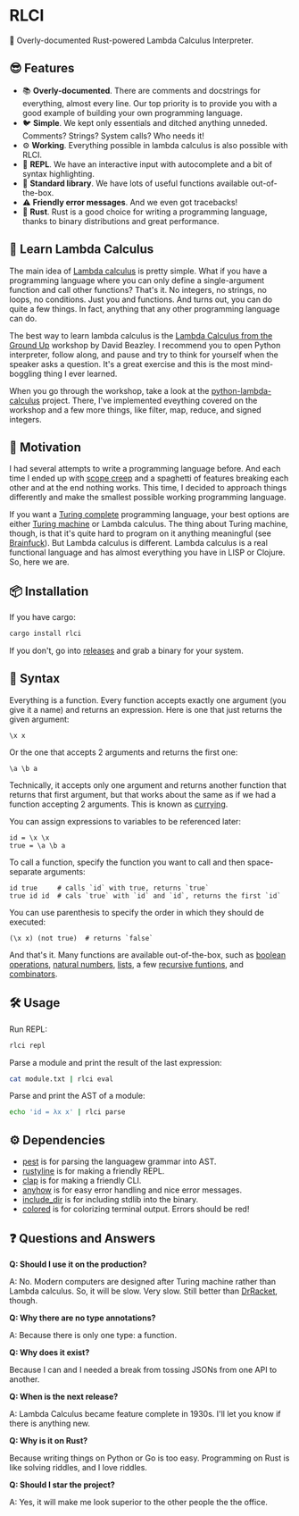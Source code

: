 # RLCI

🦀 Overly-documented Rust-powered Lambda Calculus Interpreter.

## 😎 Features

+ 📚 **Overly-documented**. There are comments and docstrings for everything, almost every line. Our top priority is to provide you with a good example of building your own programming language.
+ 🐦 **Simple**. We kept only essentials and ditched anything unneded. Comments? Strings? System calls? Who needs it!
+ ⚙️ **Working**. Everything possible in lambda calculus is also possible with RLCI.
+ 🏃 **REPL**. We have an interactive input with autocomplete and a bit of syntax highlighting.
+ 🧩 **Standard library**. We have lots of useful functions available out-of-the-box.
+ ⚠️ **Friendly error messages**. And we even got tracebacks!
+ 🦀 **Rust**. Rust is a good choice for writing a programming language, thanks to binary distributions and great performance.

## 🧠 Learn Lambda Calculus

The main idea of [Lambda calculus](https://en.wikipedia.org/wiki/Lambda_calculus) is pretty simple. What if you have a programming language where you can only define a single-argument function and call other functions? That's it. No integers, no strings, no loops, no conditions. Just you and functions. And turns out, you can do quite a few things. In fact, anything that any other programming language can do.

The best way to learn lambda calculus is the [Lambda Calculus from the Ground Up](https://www.youtube.com/watch?v=pkCLMl0e_0k) workshop by David Beazley. I recommend you to open Python interpreter, follow along, and pause and try to think for yourself when the speaker asks a question. It's a great exercise and this is the most mind-boggling thing I ever learned.

When you go through the workshop, take a look at the [python-lambda-calculus](https://github.com/orsinium-labs/python-lambda-calculus) project. There, I've implemented eveything covered on the workshop and a few more things, like filter, map, reduce, and signed integers.

## 🤔 Motivation

I had several attempts to write a programming language before. And each time I ended up with [scope creep](https://en.wikipedia.org/wiki/Scope_creep) and a spaghetti of features breaking each other and at the end nothing works. This time, I decided to approach things differently and make the smallest possible working programming language.

If you want a [Turing complete](https://en.wikipedia.org/wiki/Turing_completeness) programming language, your best options are either [Turing machine](https://en.wikipedia.org/wiki/Turing_machine) or Lambda calculus. The thing about Turing machine, though, is that it's quite hard to program on it anything meaningful (see [Brainfuck](https://en.wikipedia.org/wiki/Brainfuck)). But Lambda calculus is different. Lambda calculus is a real functional language and has almost everything you have in LISP or Clojure. So, here we are.

## 📦 Installation

If you have cargo:

```bash
cargo install rlci
```

If you don't, go into [releases](https://github.com/orsinium/rlci/releases) and grab a binary for your system.

## 📝 Syntax

Everything is a function. Every function accepts exactly one argument (you give it a name) and returns an expression. Here is one that just returns the given argument:

```text
\x x
```

Or the one that accepts 2 arguments and returns the first one:

```text
\a \b a
```

Technically, it accepts only one argument and returns another function that returns that first argument, but that works about the same as if we had a function accepting 2 arguments. This is known as [currying](https://en.wikipedia.org/wiki/Currying).

You can assign expressions to variables to be referenced later:

```text
id = \x \x
true = \a \b a
```

To call a function, specify the function you want to call and then space-separate arguments:

```text
id true     # calls `id` with true, returns `true`
true id id  # cals `true` with `id` and `id`, returns the first `id`
```

You can use parenthesis to specify the order in which they should de executed:

```text
(\x x) (not true)  # returns `false`
```

And that's it. Many functions are available out-of-the-box, such as [boolean operations](src/stdlib/bool.rb), [natural numbers](src/stdlib/nat.rb), [lists](src/stdlib/list.rb), a few [recursive funtions](src/stdlib/rec.rb), and [combinators](src/stdlib/combinators.rb).

## 🛠️ Usage

Run REPL:

```bash
rlci repl
```

Parse a module and print the result of the last expression:

```bash
cat module.txt | rlci eval
```

Parse and print the AST of a module:

```bash
echo 'id = λx x' | rlci parse
```

## ⚙️ Dependencies

+ [pest](https://github.com/pest-parser/pest) is for parsing the languagew grammar into AST.
+ [rustyline](https://github.com/kkawakam/rustyline) is for making a friendly REPL.
+ [clap](https://github.com/clap-rs/clap) is for making a friendly CLI.
+ [anyhow](https://github.com/dtolnay/anyhow) is for easy error handling and nice error messages.
+ [include_dir](https://github.com/Michael-F-Bryan/include_dir) is for including stdlib into the binary.
+ [colored](https://github.com/mackwic/colored) is for colorizing terminal output. Errors should be red!

## ❓ Questions and Answers

**Q: Should I use it on the production?**

A: No. Modern computers are designed after Turing machine rather than Lambda calculus. So, it will be slow. Very slow. Still better than [DrRacket](https://docs.racket-lang.org/drracket/), though.

**Q: Why there are no type annotations?**

A: Because there is only one type: a function.

**Q: Why does it exist?**

Because I can and I needed a break from tossing JSONs from one API to another.

**Q: When is the next release?**

A: Lambda Calculus became feature complete in 1930s. I'll let you know if there is anything new.

**Q: Why is it on Rust?**

Because writing things on Python or Go is too easy. Programming on Rust is like solving riddles, and I love riddles.

**Q: Should I star the project?**

A: Yes, it will make me look superior to the other people the the office.
